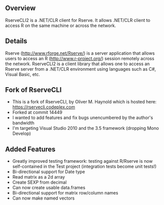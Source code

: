 Overview
---------
RserveCLI2 is a .NET/CLR client for Rserve. It allows .NET/CLR client to access R on the same machine or across the network.

Details
-------
Rserve (http://www.rforge.net/Rserve/) is a server application that allows users to access an R (http://www.r-project.org/) session remotely across the network. RserveCLI2 is a client library that allows one to access an Rserve server from a .NET/CLR environment using languages such as C#, Visual Basic, etc.

Fork of RserveCLI
-----------------
- This is a fork of RserveCLI, by Oliver M. Haynold which is hosted here: https://rservecli.codeplex.com
- Forked at commit 14449
- I wanted to add features and fix bugs unencumbered by the author's bandwidth
- I'm targeting Visual Studio 2010 and the 3.5 framework (dropping Mono Develop)

Added Features
--------------
- Greatly improved testing framework: testing against R/Rserve is now self-contained in the Test project (integration tests become unit tests!)
- Bi-directional support for Date type
- Read matrix as a 2d array
- Create SEXP from decimal
- Can now create usable data.frames
- Bi-directional support for matrix row/column names
- Can now make named vectors